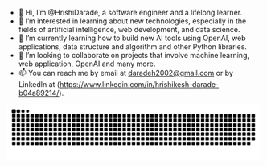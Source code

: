 - 👋 Hi, I’m @HrishiDarade, a software engineer and a lifelong learner.
- 👀 I’m interested in learning about new technologies, especially in the fields of artificial intelligence, web development, and data science.
- 🌱 I’m currently learning how to build new AI tools using OpenAI, web applications, data structure and algorithm and other Python libraries.
- 💞️ I’m looking to collaborate on projects that involve machine learning, web application, OpenAI and many more.
- 📫 You can reach me by email at daradeh2002@gmail.com or by LinkedIn at (https://www.linkedin.com/in/hrishikesh-darade-b04a89214/).

<!---
HrishiDarade/HrishiDarade is a ✨ special ✨ repository because its `README.md` (this file) appears on your GitHub profile.
You can click the Preview link to take a look at your changes.!--->


<picture>
  <source media="(prefers-color-scheme: dark)" srcset="https://raw.githubusercontent.com/HrishiDarade/HrishiDarade/output/github-snake-dark.svg" />
  <source media="(prefers-color-scheme: light)" srcset="https://raw.githubusercontent.com/HrishiDarade/HrishiDarade/output/github-snake.svg" />
  <img alt="github-snake" src="https://raw.githubusercontent.com/HrishiDarade/HrishiDarade/output/github-snake.svg" />
</picture>
